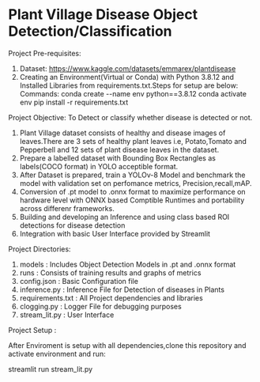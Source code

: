 # Plant Village Disease Object Detection/Classification

Project Pre-requisites:
1. Dataset: https://www.kaggle.com/datasets/emmarex/plantdisease
2. Creating an Environment(Virtual or Conda) with Python 3.8.12 and Installed Libraries from requirements.txt.Steps for setup are below:
Commands:
conda create --name env python==3.8.12
conda activate env
pip install -r requirements.txt

Project Objective: To Detect or classify whether disease is detected or not.

1. Plant Village dataset consists of healthy and disease images of leaves.There are 3 sets of healthy plant leaves i.e, Potato,Tomato and Pepperbell and 12 sets of plant disease leaves in the dataset.
2. Prepare a labelled dataset with Bounding Box Rectangles as labels(COCO format) in YOLO acceptible format.
3. After Dataset is prepared, train a YOLOv-8 Model and benchmark the model with validation set on perfomance metrics, Precision,recall,mAP.
4. Conversion of .pt model to .onnx format to maximize performance on hardware level with ONNX based Comptible Runtimes and portability across differenr frameworks.
5. Building and developing an Inference and using class based ROI detections for disease detection
6. Integration with basic User Interface provided by Streamlit


Project Directories:
1. models : Includes Object Detection Models in .pt and .onnx format
2. runs :  Consists of training results and graphs of metrics
3. config.json : Basic Configuration file
4. inference.py : Inference File for Detection of diseases in Plants
5. requirements.txt : All Project dependencies and libraries
6. clogging.py :  Logger File for debugging purposes
7. stream_lit.py : User Interface


Project Setup :

After Enviroment is setup with all dependencies,clone this repository and activate environment and run:

streamlit run stream_lit.py 


